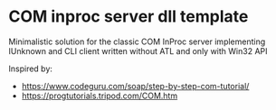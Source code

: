 # COM inproc server dll template

Minimalistic solution for the classic COM InProc server implementing IUnknown and CLI client written without ATL and only with Win32 API

Inspired by:
 - https://www.codeguru.com/soap/step-by-step-com-tutorial/
 - https://progtutorials.tripod.com/COM.htm
